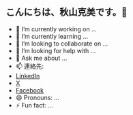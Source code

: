## こんにちは、秋山克美です。👋

<!--
**l-plantarum/l-plantarum** is a ✨ _special_ ✨ repository because its `README.md` (this file) appears on your GitHub profile.

Here are some ideas to get you started:
-->
- 🔭 I’m currently working on ...
- 🌱 I’m currently learning ...
- 👯 I’m looking to collaborate on ...
- 🤔 I’m looking for help with ...
- 💬 Ask me about ...
- 📫 連絡先:
- [LinkedIn](https://www.linkedin.com/in/akiyama-katsumi/)
- [X](https://x.com/plantarum)
- [Facebook](https://www.facebook.com/akiyama.katsumi)
- 😄 Pronouns: ...
- ⚡ Fun fact: ...

